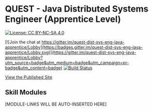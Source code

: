 # QUEST - Java Distributed Systems Engineer (Apprentice Level)

[![License: CC BY-NC-SA 4.0](https://licensebuttons.net/l/by-nc-sa/4.0/80x15.png)](https://creativecommons.org/licenses/by-nc-sa/4.0/)

[![Join the chat at https://gitter.im/quest-dist-sys-eng-java-apprentice/Lobby](https://badges.gitter.im/quest-dist-sys-eng-java-apprentice/Lobby.svg)](https://gitter.im/quest-dist-sys-eng-java-apprentice/Lobby?utm_source=badge&utm_medium=badge&utm_campaign=pr-badge&utm_content=badge)
[![Build Status](https://travis-ci.org/andrewharmellaw/quest-dist-sys-eng-java-apprentice.svg?branch=master)](https://travis-ci.org/andrewharmellaw/quest-dist-sys-eng-java-apprentice)

[View the Published Site](https://andrewharmellaw.github.io/quest-dist-sys-eng-java-apprentice/)

## Skill Modules 
[MODULE-LINKS WILL BE AUTO-INSERTED HERE]
